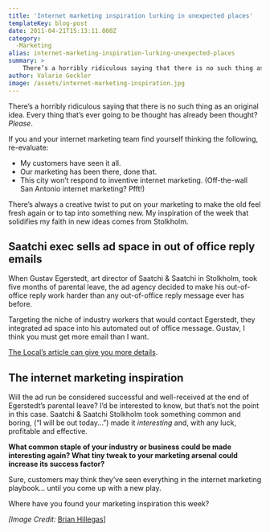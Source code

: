 ```yaml
---
title: 'Internet marketing inspiration lurking in unexpected places'
templateKey: blog-post
date: 2011-04-21T15:13:11.000Z
category: 
  -Marketing
alias: internet-marketing-inspiration-lurking-unexpected-places
summary: > 
  	There’s a horribly ridiculous saying that there is no such thing as an original idea. Every thing that’s ever going to be thought has already been thought? Please.
author: Valarie Geckler
image: /assets/internet-marketing-inspiration.jpg
---
```


There’s a horribly ridiculous saying that there is no such thing as an original idea. Every thing that’s ever going to be thought has already been thought? _Please_.

If you and your internet marketing team find yourself thinking the following, re-evaluate:

*   My customers have seen it all.
*   Our marketing has been there, done that.
*   This city won’t respond to inventive internet marketing. (Off-the-wall San Antonio internet marketing? Pfft!)

There’s always a creative twist to put on your marketing to make the old feel fresh again or to tap into something new. My inspiration of the week that solidifies my faith in new ideas comes from Stolkholm.

Saatchi exec sells ad space in out of office reply emails
---------------------------------------------------------

When Gustav Egerstedt, art director of Saatchi & Saatchi in Stolkholm, took five months of parental leave, the ad agency decided to make his out-of-office reply work harder than any out-of-office reply message ever has before.

Targeting the niche of industry workers that would contact Egerstedt, they integrated ad space into his automated out of office message. Gustav, I think you must get more email than I want.

[The Local’s article can give you more details](http://www.thelocal.se/page/view/33278).

The internet marketing inspiration
----------------------------------

Will the ad run be considered successful and well-received at the end of Egerstedt’s parental leave? I’d be interested to know, but that’s not the point in this case. Saatchi & Saatchi Stolkholm took something common and boring, (“I will be out today...”) made it _interesting_ and, with any luck, profitable and effective.

**What common staple of your industry or business could be made interesting again? What tiny tweak to your marketing arsenal could increase its success factor?**

Sure, customers may think they’ve seen everything in the internet marketing playbook... until you come up with a new play.

Where have you found your marketing inspiration this week?

_\[Image Credit:_ [Brian Hillegas](http://www.flickr.com/photos/seatbelt67/502255276/#/)\]